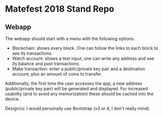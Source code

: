 # Matefest 2018 Stand Repo

## Webapp

The webapp should start with a menu with the following options:
- Blockchain: shows every block. One can follow the links to each block to see its transactions.
- Watch account: shows a text input, one can write any address and see its balance and past transactions.
- Make transaction: enter a public/private key pair and a destination account, plus an amount of coins to transfer.

Additionally, the first time the user accesses the app, a new address (public/private key pair) will be generated and displayed. For increased usability (and to avoid any memorization) these should be cached into the device.

Design/ui: I would personally use Bootstrap (v3 or 4, I don't really mind).
